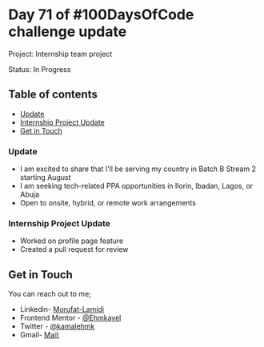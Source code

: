 # Day 71 of #100DaysOfCode challenge update

Project: Internship team project

Status: In Progress

## Table of contents
- [Update](#update)
- [Internship Project Update](#my-internship-project-update)
- [Get in Touch](#get-in-touch)

### Update

- I am excited to share that I'll be serving my country in Batch B Stream 2 starting August
- I am seeking tech-related PPA opportunities in Ilorin, Ibadan, Lagos, or Abuja
- Open to onsite, hybrid, or remote work arrangements

### Internship Project Update

- Worked on profile page feature
- Created a pull request for review

## Get in Touch

You can reach out to me;
 - Linkedin- [Morufat-Lamidi](https://linkedin.com/in/morufat-lamidi)
 - Frontend Mentor - [@Ehmkayel](https://www.frontendmentor.io/profile/Ehmkayel)
 - Twitter - [@kamalehmk](https://www.twitter.com/kamalehmk)
 - Gmail- [Mail](mailto:lamidimorufat0@gmail.com);

